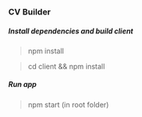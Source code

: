 ### CV Builder

##### Install dependencies and build client

> npm install

> cd client && npm install

##### Run app

> npm start (in root folder)

